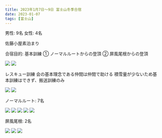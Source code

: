 ```yaml
---
title: 2023年1月7日〜9日 富士山冬季合宿
date: 2023-01-07
tags: [富士山]
---
```


男性: 9名
女性: 4名

佐藤小屋素泊まり

合宿目的: 
基本訓練
① ノーマルルートからの登頂
② 屏風尾根からの登頂


![](/2023/01/07/20230107/1.jpg)
![](/2023/01/07/20230107/2.jpg)

レスキュー訓練
会の基本理念である仲間は仲間で助ける
積雪量が少ないため基本訓練はできず、搬送訓練のみ

![](/2023/01/07/20230107/4.jpg)
![](/2023/01/07/20230107/5.jpg)

ノーマルルート: 7名

![](/2023/01/07/20230107/6.jpg)
![](/2023/01/07/20230107/7.jpg)
![](/2023/01/07/20230107/8.jpg)
![](/2023/01/07/20230107/9.jpg)
![](/2023/01/07/20230107/10.jpg)

屏風尾根: 2名

![](/2023/01/07/20230107/11.jpg)
![](/2023/01/07/20230107/12.jpg)
![](/2023/01/07/20230107/13.jpg)
